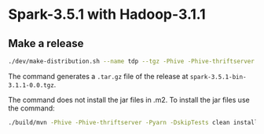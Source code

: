 # Spark-3.5.1 with Hadoop-3.1.1

## Make a release

```sh
./dev/make-distribution.sh --name tdp --tgz -Phive -Phive-thriftserver -Pyarn
```

The command generates a `.tar.gz` file of the release at `spark-3.5.1-bin-3.1.1-0.0.tgz`.

The command does not install the jar files in .m2. To install the jar files use the command:

```sh
./build/mvn -Phive -Phive-thriftserver -Pyarn -DskipTests clean install
```
